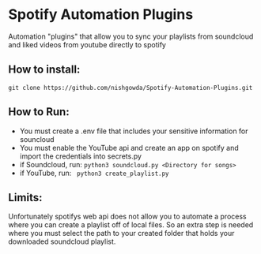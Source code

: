 # Spotify Automation Plugins
Automation "plugins" that allow you to sync your playlists from soundcloud and liked videos from youtube directly to spotify

## How to install:
```
git clone https://github.com/nishgowda/Spotify-Automation-Plugins.git
```

## How to Run:
- You must create a .env file that includes your sensitive information for souncloud
- You must enable the YouTube api and create an app on spotify and import the credentials into secrets.py
- if Soundcloud, run: ``` python3 soundcloud.py <Directory for songs> ```
- if YouTube, run: ``` python3 create_playlist.py```

## Limits:
Unfortunately spotifys web api does not allow you to automate a process where you can create a playlist off of local files. So an extra step is needed where you must select the path to your created folder that holds your downloaded soundcloud playlist.

